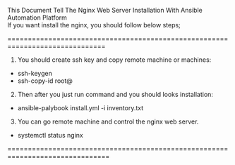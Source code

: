 This Document Tell The Nginx Web Server Installation With Ansible Automation Platform                                                                                                              
If you want install the nginx, you should follow below steps; 

==============================================================================
1) You should create ssh key and copy remote machine or machines:
   
 -   ssh-keygen
 -   ssh-copy-id root@<your target machine ip adress>

2) Then after you just run command and you should looks installation:
 -  ansible-palybook install.yml -i inventory.txt

3) You can go remote machine and control the nginx web server.
 -  systemctl status nginx


===============================================================================